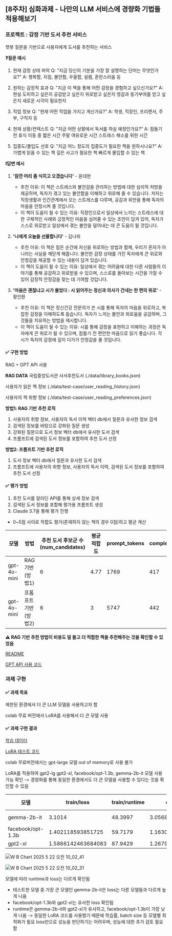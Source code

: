 ## [8주차] 심화과제 - 나만의 LLM 서비스에 경량화 기법들 적용해보기

### 프로젝트 : 감정 기반 도서 추천 서비스

챗봇 질문을 기반으로 사용자에게 도서를 추천하는 서비스

**❓질문 예시**

1. 현재 감정 상태 파악 Q: "지금 당신의 기분을 가장 잘 설명하는 단어는 무엇인가요?" A: 행복함, 지침, 불안함, 우울함, 설렘, 혼란스러움 등

2. 원하는 감정적 효과 Q: "지금 이 책을 통해 어떤 감정을 경험하고 싶으신가요?" A: 현실 도피하고 싶은지 공감받고 싶은지 위로받고 싶은지 영감과 동기부여를 얻고 싶은지 새로운 시각이 필요한지

3. 직업 정보 Q: "현재 어떤 직업을 가지고 계신가요?" A: 학생, 직장인, 프리랜서, 주부, 구직자 등

4. 현재 상황/컨텍스트 Q: "지금 어떤 상황에서 독서를 하실 예정인가요?" A: 잠들기 전 휴식 이동 중 짧은 시간 주말 여유로운 시간 스트레스 해소를 위한 시간

5. 집중도/몰입도 선호 Q: "지금 어느 정도의 집중도가 필요한 책을 원하시나요?" A: 가볍게 읽을 수 있는 책 깊은 사고가 필요한 책 빠르게 몰입할 수 있는 책

**❗️답변 예시**

1. **'잠깐 머리 좀 식히고 오겠습니다'** - 윤대현

   - 추천 이유: 이 책은 스트레스와 불안감을 관리하는 방법에 대한 심리적 처방을 제공하며, 독자가 겪고 있는 불안함을 이해하고 위로해 줄 수 있습니다. 저자는 직장생활과 인간관계에서 오는 스트레스를 다루며, 공감과 위안을 통해 독자의 마음을 안정시켜 줄 것입니다.
   - 이 책이 도움이 될 수 있는 이유: 직장인으로서 일상에서 느끼는 스트레스에 대한 구체적인 사례와 긍정적인 마음을 심어줄 수 있는 조언이 담겨 있어, 독자가 스스로 위로받고 일상에서 겪는 불안을 덜어내는 데 큰 도움이 될 것입니다.

2. **'나에게 오늘을 선물합니다'** - 김나위

   - 추천 이유: 이 책은 힘든 순간에 자신을 위로하는 방법과 함께, 우리가 혼자가 아니라는 사실을 깨닫게 해줍니다. 불안한 감정 상태를 가진 독자에게 큰 위로와 안정감을 제공할 수 있는 내용이 담겨 있습니다.
   - 이 책이 도움이 될 수 있는 이유: 일상에서 겪는 어려움에 대한 다른 사람들의 이야기를 통해 공감하고 위로받을 수 있으며, 스스로를 돌아보는 시간을 가질 수 있어 감정적 안정감을 찾는 데 기여할 것입니다.

3. **'마음은 괜찮냐고 시가 물었다 : 시 읽어주는 정신과 의사가 건네는 한 편의 위로'** - 황인환
   - 추천 이유: 이 책은 정신건강 전문의가 쓴 시를 통해 독자의 마음을 위로하고, 복잡한 감정을 이해하도록 돕습니다. 독자가 느끼는 불안과 외로움을 공감하며, 그것들을 치유하는 방법을 제시합니다.
   - 이 책이 도움이 될 수 있는 이유: 시를 통해 감정을 표현하고 이해하는 과정은 독자에게 큰 위로가 될 수 있으며, 잠들기 전 편안한 마음으로 읽기 좋습니다. 각 시가 독자의 감정에 깊이 다가가 안정감을 줄 것입니다.

#### ✅ 구현 방법

RAG + GPT API 사용

**RAG DATA**
국립중앙도서관 사서추천도서 (./data/library_books.json)

사용자가 읽은 책 정보 (./data/test-case/user_reading_history.json)

사용자의 책 취향 정보 (./data/test-case/user_reading_preferences.json)

**방법1: RAG 기반 추천 로직**

1. 사용자의 취향 정보, 사용자의 독서 이력 벡터 db에서 질문과 유사한 정보 검색
2. 검색된 정보를 바탕으로 강화된 질문 생성
3. 강화된 질문으로 도서 정보 벡터 db에서 유사한 도서 검색
4. 프롬프트에 검색된 도서 정보를 포함하여 추천 도서 선정

**방법2: 프롬프트 기반 추천 로직**

1. 도서 정보 벡터 db에서 질문과 유사한 도서 검색
2. 프롬프트에 사용자의 취향 정보, 사용자의 독서 이력, 검색된 도서 정보를 포함하여 추천 도서 선정

#### ✅ 평가 방법

1. 추천 도서를 알라딘 API를 통해 상세 정보 검색
2. 검색된 도서 정보를 포함해 평가용 프롬프트 생성
3. Claude 3.7을 통해 평가 진행

- 0~5점 사이로 적합도 평가(존재하지 않는 책의 경우 0점)하고 평균 계산

| 모델        | 방법                 | 추천 도서 후보군 수(num_candidates) | 평균 적합도 | prompt_tokens | completion_tokens | total_cost   |
| ----------- | -------------------- | ----------------------------------- | ----------- | ------------- | ----------------- | ------------ |
| gpt-4o-mini | RAG 기반(방법1)      | 6                                   | 4.77        | 1769          | 417               | 0.0005155499 |
| gpt-4o-mini | 프롬프트 기반(방법2) | 6                                   | 3           | 5747          | 442               | 0.00112725   |

**⚠️ RAG 기반 추천 방법이 비용도 덜 들고 더 적합한 책을 추천해주는 것을 확인할 수 있었음**

[README](https://github.com/paran22/book-recommendation-backend/blob/main/README.md)

[GPT API 사용 코드](https://github.com/paran22/book-recommendation-backend/blob/main/book-recommandation.ipynb)

### 과제 구현

#### ✅ 과제 목표

제한된 환경에서 더 큰 LLM 모델을 사용하고자 함

colab 무료 버전에서 LoRA를 사용해서 더 큰 모델 사용

#### ✅ 과제 구현 결과

[학습 데이터](https://github.com/paran22/book-recommendation-backend/blob/main/data/corpus.json)

[LoRA 테스트 코드](https://github.com/paran22/book-recommendation-backend/blob/main/book-recommandation-llm.ipynb)

colab 무료버전에서는 gpt-large 모델 out of memory로 사용 불가

LoRA를 적용하여 gpt2-lg gpt2-xl, facebook/opt-1.3b, gemma-2b-it 모델 사용 가능 확인
-> 경량화를 통해 동일한 환경에서도 더 큰 모델을 사용할 수 있다는 것을 확인할 수 있음

| 모델              | train/loss         | train/runtime | eval/loss         | eval/runtime | Max alloc |
| ----------------- | ------------------ | ------------- | ----------------- | ------------ | --------- |
| gemma-2b-it       | 3.1014             | 48.3997       | 3.05684232711792  | 1.0529       | 8.2 GB    |
| facebook/opt-1.3b | 1.402118593851725  | 59.7179       | 1.163001298904419 | 0.6428       | 3.4 GB    |
| gpt2-xl           | 1.5866142463684083 | 87.9429       | 1.267969012260437 | 1.1709       |           |

![W B Chart 2025  5  22  오전 10_02_41](https://github.com/user-attachments/assets/571c23dd-cf3f-4402-be66-c30e75305bce)

![W B Chart 2025  5  22  오전 10_02_31](https://github.com/user-attachments/assets/7609a86f-5652-4d63-8355-55d068ca66b1)

모델에 따라 runtime과 loss는 다르게 확인됨
- 테스트한 모델 중 가장 큰 모델인 gemma-2b-it은 loss는 다른 모델들과 다르게 높게 나옴
- facebook/opt-1.3b와 gpt2-xl는 유사한 loss 확인됨
- runtime은 gemma-2b-it와 gpt2-xl가 유사하고, facebook/opt-1.3b이 가장 낮게 나옴
-> 동일한 LoRA 코드를 사용했기 때문에 학습률, batch size 등 모델별 최적화가 필요
  loss만으로 성능을 판단하기는 어려우며, 성능에 대한 추가 검토 필요함




